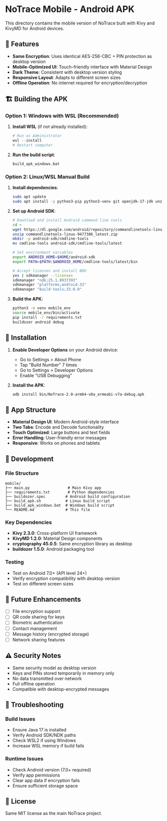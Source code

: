 # NoTrace Mobile - Android APK

This directory contains the mobile version of NoTrace built with Kivy and KivyMD for Android devices.

## 📱 Features

- **Same Encryption**: Uses identical AES-256-CBC + PIN protection as desktop version
- **Mobile-Optimized UI**: Touch-friendly interface with Material Design
- **Dark Theme**: Consistent with desktop version styling
- **Responsive Layout**: Adapts to different screen sizes
- **Offline Operation**: No internet required for encryption/decryption

## 🏗️ Building the APK

### Option 1: Windows with WSL (Recommended)

1. **Install WSL** (if not already installed):
   ```powershell
   # Run as Administrator
   wsl --install
   # Restart computer
   ```

2. **Run the build script**:
   ```cmd
   build_apk_windows.bat
   ```

### Option 2: Linux/WSL Manual Build

1. **Install dependencies**:
   ```bash
   sudo apt update
   sudo apt install -y python3-pip python3-venv git openjdk-17-jdk unzip
   ```

2. **Set up Android SDK**:
   ```bash
   # Download and install Android command line tools
   cd ~
   wget https://dl.google.com/android/repository/commandlinetools-linux-9477386_latest.zip
   unzip commandlinetools-linux-9477386_latest.zip
   mkdir -p android-sdk/cmdline-tools
   mv cmdline-tools android-sdk/cmdline-tools/latest
   
   # Set environment variables
   export ANDROID_HOME=$HOME/android-sdk
   export PATH=$PATH:$ANDROID_HOME/cmdline-tools/latest/bin
   
   # Accept licenses and install NDK
   yes | sdkmanager --licenses
   sdkmanager "ndk;25.1.8937393"
   sdkmanager "platforms;android-33"
   sdkmanager "build-tools;33.0.0"
   ```

3. **Build the APK**:
   ```bash
   python3 -m venv mobile_env
   source mobile_env/bin/activate
   pip install -r requirements.txt
   buildozer android debug
   ```

## 📲 Installation

1. **Enable Developer Options** on your Android device:
   - Go to Settings > About Phone
   - Tap "Build Number" 7 times
   - Go to Settings > Developer Options
   - Enable "USB Debugging"

2. **Install the APK**:
   ```bash
   adb install bin/NoTrace-2.0-arm64-v8a_armeabi-v7a-debug.apk
   ```

## 📱 App Structure

- **Material Design UI**: Modern Android-style interface
- **Two Tabs**: Encode and Decode functionality
- **Touch Optimized**: Large buttons and text fields
- **Error Handling**: User-friendly error messages
- **Responsive**: Works on phones and tablets

## 🔧 Development

### File Structure
```
mobile/
├── main.py                 # Main Kivy app
├── requirements.txt        # Python dependencies
├── buildozer.spec         # Android build configuration
├── build_apk.sh           # Linux build script
├── build_apk_windows.bat  # Windows build script
└── README.md              # This file
```

### Key Dependencies
- **Kivy 2.3.0**: Cross-platform UI framework
- **KivyMD 1.2.0**: Material Design components
- **cryptography 45.0.5**: Same encryption library as desktop
- **buildozer 1.5.0**: Android packaging tool

### Testing
- Test on Android 7.0+ (API level 24+)
- Verify encryption compatibility with desktop version
- Test on different screen sizes

## 🚀 Future Enhancements

- [ ] File encryption support
- [ ] QR code sharing for keys
- [ ] Biometric authentication
- [ ] Contact management
- [ ] Message history (encrypted storage)
- [ ] Network sharing features

## ⚠️ Security Notes

- Same security model as desktop version
- Keys and PINs stored temporarily in memory only
- No data transmitted over network
- Full offline operation
- Compatible with desktop-encrypted messages

## 🐛 Troubleshooting

### Build Issues
- Ensure Java 17 is installed
- Verify Android SDK/NDK paths
- Check WSL2 if using Windows
- Increase WSL memory if build fails

### Runtime Issues
- Check Android version (7.0+ required)
- Verify app permissions
- Clear app data if encryption fails
- Ensure sufficient storage space

## 📄 License

Same MIT license as the main NoTrace project.
